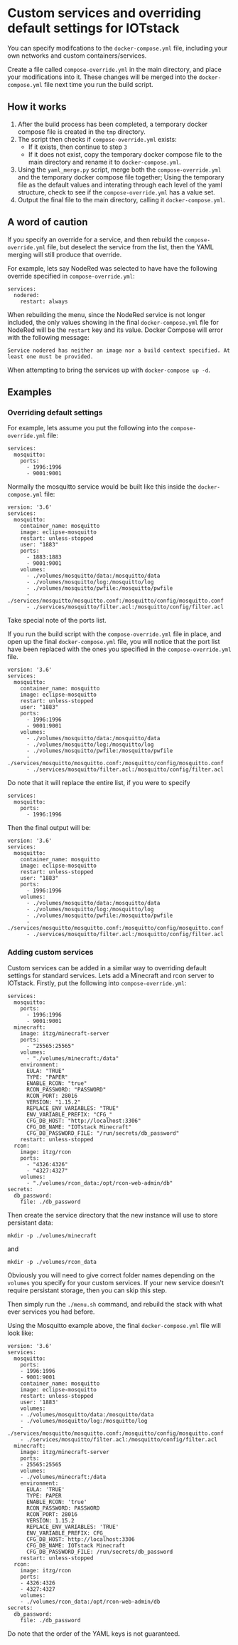 # Custom services and overriding default settings for IOTstack
You can specify modifcations to the `docker-compose.yml` file, including your own networks and custom containers/services.

Create a file called `compose-override.yml` in the main directory, and place your modifications into it. These changes will be merged into the `docker-compose.yml` file next time you run the build script.

## How it works
1. After the build process has been completed, a temporary docker compose file is created in the `tmp` directory.
2. The script then checks if `compose-override.yml` exists:
    * If it exists, then continue to step `3`
    * If it does not exist, copy the temporary docker compose file to the main directory and rename it to `docker-compose.yml`.
3. Using the `yaml_merge.py` script, merge both the `compose-override.yml` and the temporary docker compose file together; Using the temporary file as the default values and interating through each level of the yaml structure, check to see if the `compose-override.yml` has a value set.
4. Output the final file to the main directory, calling it `docker-compose.yml`.

## A word of caution
If you specify an override for a service, and then rebuild the `compose-override.yml` file, but deselect the service from the list, then the YAML merging will still produce that override.

For example, lets say NodeRed was selected to have have the following override specified in `compose-override.yml`:
```
services:
  nodered:
    restart: always
```

When rebuilding the menu, since the NodeRed service is not longer included, the only values showing in the final `docker-compose.yml` file for NodeRed will be the `restart` key and its value. Docker Compose will error with the following message:
```
Service nodered has neither an image nor a build context specified. At least one must be provided.
```

When attempting to bring the services up with `docker-compose up -d`.

## Examples

### Overriding default settings
For example, lets assume you put the following into the `compose-override.yml` file:
```
services:
  mosquitto:
    ports:
      - 1996:1996
      - 9001:9001
```

Normally the mosquitto service would be built like this inside the `docker-compose.yml` file:
```
version: '3.6'
services:
  mosquitto:
    container_name: mosquitto
    image: eclipse-mosquitto
    restart: unless-stopped
    user: "1883"
    ports:
      - 1883:1883
      - 9001:9001
    volumes:
      - ./volumes/mosquitto/data:/mosquitto/data
      - ./volumes/mosquitto/log:/mosquitto/log
      - ./volumes/mosquitto/pwfile:/mosquitto/pwfile
      - ./services/mosquitto/mosquitto.conf:/mosquitto/config/mosquitto.conf
      - ./services/mosquitto/filter.acl:/mosquitto/config/filter.acl
```

Take special note of the ports list.

If you run the build script with the `compose-override.yml` file in place, and open up the final `docker-compose.yml` file, you will notice that the port list have been replaced with the ones you specified in the `compose-override.yml` file.
```
version: '3.6'
services:
  mosquitto:
    container_name: mosquitto
    image: eclipse-mosquitto
    restart: unless-stopped
    user: "1883"
    ports:
      - 1996:1996
      - 9001:9001
    volumes:
      - ./volumes/mosquitto/data:/mosquitto/data
      - ./volumes/mosquitto/log:/mosquitto/log
      - ./volumes/mosquitto/pwfile:/mosquitto/pwfile
      - ./services/mosquitto/mosquitto.conf:/mosquitto/config/mosquitto.conf
      - ./services/mosquitto/filter.acl:/mosquitto/config/filter.acl
```

Do note that it will replace the entire list, if you were to specify
```
services:
  mosquitto:
    ports:
      - 1996:1996
```

Then the final output will be:
```
version: '3.6'
services:
  mosquitto:
    container_name: mosquitto
    image: eclipse-mosquitto
    restart: unless-stopped
    user: "1883"
    ports:
      - 1996:1996
    volumes:
      - ./volumes/mosquitto/data:/mosquitto/data
      - ./volumes/mosquitto/log:/mosquitto/log
      - ./volumes/mosquitto/pwfile:/mosquitto/pwfile
      - ./services/mosquitto/mosquitto.conf:/mosquitto/config/mosquitto.conf
      - ./services/mosquitto/filter.acl:/mosquitto/config/filter.acl
```

### Adding custom services

Custom services can be added in a similar way to overriding default settings for standard services. Lets add a Minecraft and rcon server to IOTstack.
Firstly, put the following into `compose-override.yml`:
```
services:
  mosquitto:
    ports:
      - 1996:1996
      - 9001:9001
  minecraft:
    image: itzg/minecraft-server
    ports:
      - "25565:25565"
    volumes:
      - "./volumes/minecraft:/data"
    environment:
      EULA: "TRUE"
      TYPE: "PAPER"
      ENABLE_RCON: "true"
      RCON_PASSWORD: "PASSWORD"
      RCON_PORT: 28016
      VERSION: "1.15.2"
      REPLACE_ENV_VARIABLES: "TRUE"
      ENV_VARIABLE_PREFIX: "CFG_"
      CFG_DB_HOST: "http://localhost:3306"
      CFG_DB_NAME: "IOTstack Minecraft"
      CFG_DB_PASSWORD_FILE: "/run/secrets/db_password"
    restart: unless-stopped
  rcon:
    image: itzg/rcon
    ports:
      - "4326:4326"
      - "4327:4327"
    volumes:
      - "./volumes/rcon_data:/opt/rcon-web-admin/db"
secrets:
  db_password:
    file: ./db_password
```

Then create the service directory that the new instance will use to store persistant data:

`mkdir -p ./volumes/minecraft`

and

`mkdir -p ./volumes/rcon_data`

Obviously you will need to give correct folder names depending on the `volumes` you specify for your custom services. If your new service doesn't require persistant storage, then you can skip this step.

Then simply run the `./menu.sh` command, and rebuild the stack with what ever services you had before.

Using the Mosquitto example above, the final `docker-compose.yml` file will look like:

```
version: '3.6'
services:
  mosquitto:
    ports:
    - 1996:1996
    - 9001:9001
    container_name: mosquitto
    image: eclipse-mosquitto
    restart: unless-stopped
    user: '1883'
    volumes:
    - ./volumes/mosquitto/data:/mosquitto/data
    - ./volumes/mosquitto/log:/mosquitto/log
    - ./services/mosquitto/mosquitto.conf:/mosquitto/config/mosquitto.conf
    - ./services/mosquitto/filter.acl:/mosquitto/config/filter.acl
  minecraft:
    image: itzg/minecraft-server
    ports:
    - 25565:25565
    volumes:
    - ./volumes/minecraft:/data
    environment:
      EULA: 'TRUE'
      TYPE: PAPER
      ENABLE_RCON: 'true'
      RCON_PASSWORD: PASSWORD
      RCON_PORT: 28016
      VERSION: 1.15.2
      REPLACE_ENV_VARIABLES: 'TRUE'
      ENV_VARIABLE_PREFIX: CFG_
      CFG_DB_HOST: http://localhost:3306
      CFG_DB_NAME: IOTstack Minecraft
      CFG_DB_PASSWORD_FILE: /run/secrets/db_password
    restart: unless-stopped
  rcon:
    image: itzg/rcon
    ports:
    - 4326:4326
    - 4327:4327
    volumes:
    - ./volumes/rcon_data:/opt/rcon-web-admin/db
secrets:
  db_password:
    file: ./db_password
```

Do note that the order of the YAML keys is not guaranteed.
